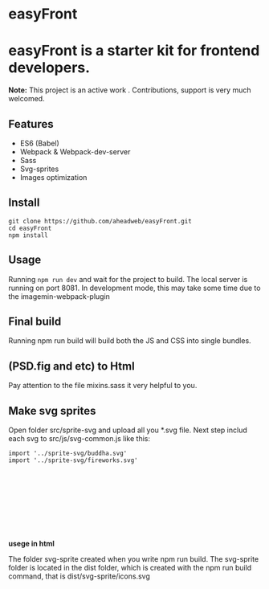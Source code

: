 # easyFront

easyFront is a starter kit for frontend developers.
=======================================

**Note:** This project is an active work . Contributions, support is very much welcomed.

Features
--------
* ES6 (Babel)
* Webpack & Webpack-dev-server
* Sass
* Svg-sprites
* Images optimization

Install
-------

    git clone https://github.com/aheadweb/easyFront.git
    cd easyFront
    npm install
    
Usage
-----

Running `npm run dev` and wait for the project to build. The local server is running on port 8081.
In development mode, this may take some time due to the imagemin-webpack-plugin

Final build
--------
Running npm run build will build both the JS and CSS into single bundles.

(PSD\.fig and etc) to Html
--------
Pay attention to the file mixins.sass it very helpful to you.

Make svg sprites
--------
Open folder src/sprite-svg and upload all you *.svg file. Next step includ each svg to src/js/svg-common.js like this:

    import '../sprite-svg/buddha.svg'
    import '../sprite-svg/fireworks.svg'

**usege in html**
<svg>
  <use xlink:href="svg-sprite/icons.svg#buddha" />
</svg>

The folder svg-sprite created when you write npm run build. 
The svg-sprite folder is located in the dist folder, which is created with the npm run build command, that is dist/svg-sprite/icons.svg
